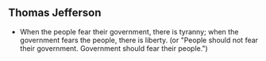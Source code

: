 Thomas Jefferson
----------------

* When the people fear their government, there is tyranny; when the government fears the people, there is liberty. (or "People should not fear their government. Government should fear their people.")
